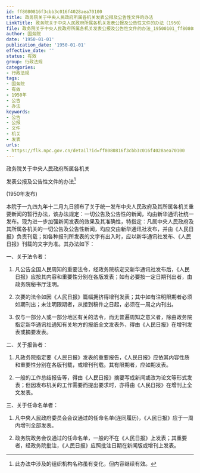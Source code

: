 ```yaml
---
id: ff8080816f3cbb3c016f4028aea70100
title: 政务院关于中央人民政府所属各机关发表公报及公告性文件的办法
LinkTitle: 政务院关于中央人民政府所属各机关发表公报及公告性文件的办法（1950）
file: 政务院关于中央人民政府所属各机关发表公报及公告性文件的办法_19500101_ff8080816f3cbb3c016f4028aea70100.docx
author: 国务院
date: '1950-01-01'
publication_date: '1950-01-01'
effective_date: ''
status: 有效
group: 行政法规
categories:
- 行政法规
tags:
- 国务院
- 有效
- 1950年
- 公告
- 办法
keywords:
- 公告
- 公报
- 文件
- 机关
- 发表
urls:
- https://flk.npc.gov.cn/detail?id=ff8080816f3cbb3c016f4028aea70100
---
```


政务院关于中央人民政府所属各机关

发表公报及公告性文件的办法[^footnote-0]

(1950年发布)

本院于一九四九年十二月九日颁布了关于统一发布中央人民政府及其所属各机关重要新闻的暂行办法，该办法规定：一切公告及公告性的新闻，均由新华通讯社统一发布。现为进一步加强新闻发表的效果及其准确性，特指定：凡属中央人民政府及其所属各机关的一切公告及公告性新闻，均应交由新华通讯社发布，并由《人民日报》负责刊载；如各种报刊所发表的文字有出入时，应以新华通讯社发布、《人民日报》刊载的文字为准。其办法如下：

一、关于法令者：

1. 凡公告全国人民周知的重要法令，经政务院核定交新华通讯社发布后，《人民日报》应按其内容和重要性分别在各版发表；如有必要按一定日期刊出者，由政务院秘书厅注明。

2. 次要的法令如因《人民日报》篇幅拥挤得增刊发表；其中如有注明限期者必须如期刊出；未注明限期者，从接到稿件之日起，必须在一周之内刊出。

3. 仅与一部分人或一部分地区有关的法令，而无普遍周知之意义者，除由政务院指定新华通讯社通知有关地方的报纸全文发表外，得由《人民日报》在增刊发表或摘要发表。

二、关于报告者：

1. 凡政务院指定要《人民日报》发表的重要报告，《人民日报》应依其内容性质和重要性分别在各版刊载，或增刊刊载。其有限期者，应如期发表。

2. 一般的工作总结报告等，得由《人民日报》摘要写成新闻或改为论文等形式发表；但因发布机关的工作需要而提出要求时，亦得由《人民日报》在增刊上全文发表。

三、关于任命名单者：

1. 凡中央人民政府委员会会议通过的任命名单(连同履历)，《人民日报》应于一周内增刊全部发表。

2. 政务院政务会议通过的任命名单，一般的不在《人民日报》上发表；其重要者，经政务院批注，《人民日报》应照批注日期在新闻版或增刊上发表。

[^footnote-0]: 此办法中涉及的组织机构名称虽有变化，但内容继续有效。

